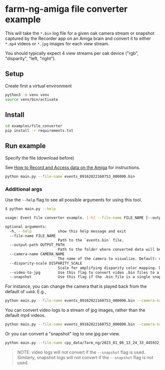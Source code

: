 # farm-ng-amiga file converter example

This will take the `*.bin` log file for a given oak camera stream or snapshot captured by the Recorder app on an Amiga brain
and convert it to either `*.mp4` videos or `*.jpg` images for each view stream.

You should typically expect 4 view streams per oak device ("rgb", "disparity", "left, "right").

## Setup

Create first a virtual environment

```bash
python3 -m venv venv
source venv/bin/activate
```

## Install

```bash
cd examples/file_converter
pip install -r requirements.txt
```

## Run example

Specify the file (download before)

See [How to Record and Access data on the Amiga](https://amiga.farm-ng.com/docs/examples/import_log_file/) for instructions.

```bash
python main.py --file-name events_09162022160753_000000.bin
```

### Additional args

Use the `--help` flag to see all possible arguments for using this tool.

```bash
$ python main.py --help

usage: Event file converter example. [-h] --file-name FILE_NAME [--output-path OUTPUT_PATH] [--camera-name CAMERA_NAME] [--disparity-scale DISPARITY_SCALE] [--video-to-jpg] [--snapshot]

optional arguments:
  -h, --help            show this help message and exit
  --file-name FILE_NAME
                        Path to the `events.bin` file.
  --output-path OUTPUT_PATH
                        Path to the folder where converted data will be written. Default: /home/kyle/farm-ng/farm-ng-amiga/py/examples/file_converter
  --camera-name CAMERA_NAME
                        The name of the camera to visualize. Default: oak0.
  --disparity-scale DISPARITY_SCALE
                        Scale for amplifying disparity color mapping. Default: 1.
  --video-to-jpg        Use this flag to convert video .bin files to a series of jpg images. Default for videos is mp4.
  --snapshot            Use this flag if the .bin file is a single snapshot. Output will be jpg images.
```

For instance, you can change the camera that is played back from the default of `oak0`. E.g.,

```bash
python main.py --file-name events_09162022160753_000000.bin --camera-name oak1
```

You can convert video logs to a stream of jpg images, rather than the default mp4 videos.

```bash
python main.py --file-name events_09162022160753_000000.bin --camera-name oak1 --video-to-jpg
```

Or you can convert a "snapshot" log to one jpg per view.

```bash
python main.py --file-name cpy_data/farm_ng/2023_01_06_13_24_33_445932_snapshot_b42d218.bin --snapshot
```

> NOTE: video logs will not convert if the `--snapshot` flag is used.
> Similarly, snapshot logs will not convert if the `--snapshot` flag is not used.
